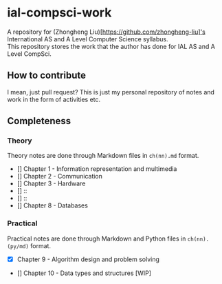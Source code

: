 # ial-compsci-work
A repository for (Zhongheng Liu)[https://github.com/zhongheng-liu]'s International AS and A Level Computer Science syllabus.   
This repository stores the work that the author has done for IAL AS and A Level CompSci.
## How to contribute
I mean, just pull request? This is just my personal repository of notes and work in the form of activities etc.
## Completeness
### Theory
Theory notes are done through Markdown files in `ch(nn).md` format.
- [] Chapter 1 - Information representation and multimedia
- [] Chapter 2 - Communication
- [] Chapter 3 - Hardware
- [] ::
- [] ::
- [] Chapter 8 - Databases
### Practical
Practical notes are done through Markdown and Python files in `ch(nn).(py/md)` format.
- [x] Chapter 9 - Algorithm design and problem solving
- [] Chapter 10 - Data types and structures [WIP]
